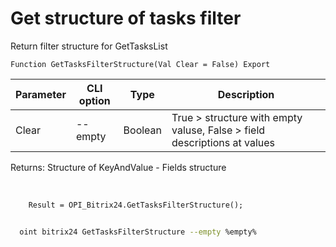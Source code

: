 ﻿---
sidebar_position: 27
---

# Get structure of tasks filter
 Return filter structure for GetTasksList



`Function GetTasksFilterStructure(Val Clear = False) Export`

  | Parameter | CLI option | Type | Description |
  |-|-|-|-|
  | Clear | --empty | Boolean | True > structure with empty valuse, False > field descriptions at values |

  
  Returns:  Structure of KeyAndValue - Fields structure

<br/>




```bsl title="Code example"
    Result = OPI_Bitrix24.GetTasksFilterStructure();
```



```sh title="CLI command example"
    
  oint bitrix24 GetTasksFilterStructure --empty %empty%

```

```json title="Result"

```
